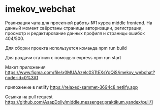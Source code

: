 # imekov_webchat

Реализация чата для проектной работы №1 курса middle frontend.
На данный момент свёрстаны страницы авторизации, регистрации, просмотр и редактирование данных профиля и страницы ошибок 404/500.

Для сборки проекта используется команда
npm run build

Для раздачи статики с помощью express
npm run start


Макет приложения
https://www.figma.com/file/x0MUAAzelc0STtEXsYdQiS/imekov_webchat?node-id=0%3A1

приложение в netlify
https://relaxed-sammet-3694c8.netlify.app

Ссылка на pull request
https://github.com/AsapDolly/middle.messenger.praktikum.yandex/pull/1
